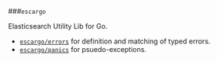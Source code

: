 ###`escargo`

Elasticsearch Utility Lib for Go.

* [`escargo/errors`](./errors) for definition and matching of typed errors.
* [`escargo/panics`](./panics) for psuedo-exceptions.

